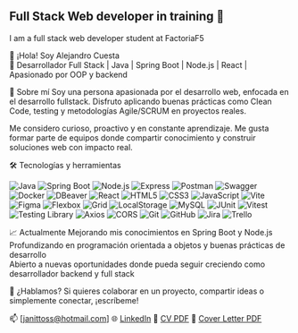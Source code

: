 ## Full Stack Web developer in training  👋

I am a full stack web developer student at FactoriaF5

👋 ¡Hola! Soy Alejandro Cuesta  
🎯 Desarrollador Full Stack | Java | Spring Boot | Node.js | React | Apasionado por OOP y backend

🚀 Sobre mí
Soy una persona apasionada por el desarrollo web, enfocada en el desarrollo fullstack. Disfruto aplicando buenas prácticas como Clean Code, testing y metodologías Agile/SCRUM en proyectos reales.

Me considero curioso, proactivo y en constante aprendizaje. Me gusta formar parte de equipos donde compartir conocimiento y construir soluciones web con impacto real.

🛠️ Tecnologías y herramientas

![Java](https://img.shields.io/badge/Java-007396?logo=java&logoColor=white) 
![Spring Boot](https://img.shields.io/badge/Spring_Boot-6DB33F?logo=spring&logoColor=white) 
![Node.js](https://img.shields.io/badge/Node.js-339933?logo=node.js&logoColor=white) 
![Express](https://img.shields.io/badge/Express-000000?logo=express&logoColor=white) 
![Postman](https://img.shields.io/badge/Postman-FF6C37?logo=postman&logoColor=white)
![Swagger](https://img.shields.io/badge/Swagger-85EA2D?logo=swagger&logoColor=black)
![Docker](https://img.shields.io/badge/Docker-2496ED?logo=docker&logoColor=white)
![DBeaver](https://img.shields.io/badge/DBeaver-4400FF?logo=dbeaver&logoColor=white)
![React](https://img.shields.io/badge/React-61DAFB?logo=react&logoColor=white) 
![HTML5](https://img.shields.io/badge/HTML5-E34F26?logo=html5&logoColor=white) 
![CSS3](https://img.shields.io/badge/CSS3-1572B6?logo=css3&logoColor=white) 
![JavaScript](https://img.shields.io/badge/JavaScript-F7DF1E?logo=javascript&logoColor=black)
![Vite](https://img.shields.io/badge/Vite-646CFF?logo=vite&logoColor=white) 
![Figma](https://img.shields.io/badge/Figma-F24E1E?logo=figma&logoColor=white)
![Flexbox](https://img.shields.io/badge/Flexbox-FFCC00?logo=css3&logoColor=black) 
![Grid](https://img.shields.io/badge/CSS_Grid-FF5733?logo=css3&logoColor=white) 
![LocalStorage](https://img.shields.io/badge/LocalStorage-FF9800?logo=javascript&logoColor=white) 
![MySQL](https://img.shields.io/badge/MySQL-4479A1?logo=mysql&logoColor=white) 
![JUnit](https://img.shields.io/badge/JUnit-25A162?logo=junit5&logoColor=white) 
![Vitest](https://img.shields.io/badge/Vitest-41B883?logo=vitest&logoColor=white) 
![Testing Library](https://img.shields.io/badge/Testing_Library-F6A609?logo=testing-library&logoColor=white) 
![Axios](https://img.shields.io/badge/Axios-5A29E4?logo=axios&logoColor=white) 
![CORS](https://img.shields.io/badge/CORS-FF6F61?logoColor=white)
![Git](https://img.shields.io/badge/Git-F05032?logo=git&logoColor=white) 
![GitHub](https://img.shields.io/badge/GitHub-181717?logo=github&logoColor=white) 
![Jira](https://img.shields.io/badge/Jira-0052CC?logo=jira&logoColor=white) 
![Trello](https://img.shields.io/badge/Trello-0052CC?logo=trello&logoColor=white)

📈 Actualmente
Mejorando mis conocimientos en Spring Boot y Node.js  
Profundizando en programación orientada a objetos y buenas prácticas de desarrollo  
Abierto a nuevas oportunidades donde pueda seguir creciendo como desarrollador backend y full stack

💬 ¿Hablamos?
Si quieres colaborar en un proyecto, compartir ideas o simplemente conectar, ¡escríbeme!

📫 [janittoss@hotmail.com] 🌐 [LinkedIn](https://www.linkedin.com/in/alejandro-cuesta-cabeza/) 💼 [CV PDF](https://drive.google.com/file/d/1GLxIaO29FJznCKY3tOJwR0jE7RgeEgN-/view?usp=sharing)  💼 [Cover Letter PDF](https://drive.google.com/file/d/12x6kwK3jc6te_A0umM-MaQwLHqmdYm3-/view?usp=sharing)
